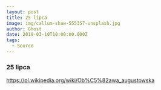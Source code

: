 ```yaml
---
layout: post
title: 25 lipca
image: img/callum-shaw-555357-unsplash.jpg
author: Ghost
date: 2019-03-10T10:00:00.000Z
tags:
  - Source
---
```


### 25 lipca

https://pl.wikipedia.org/wiki/Ob%C5%82awa_augustowska
